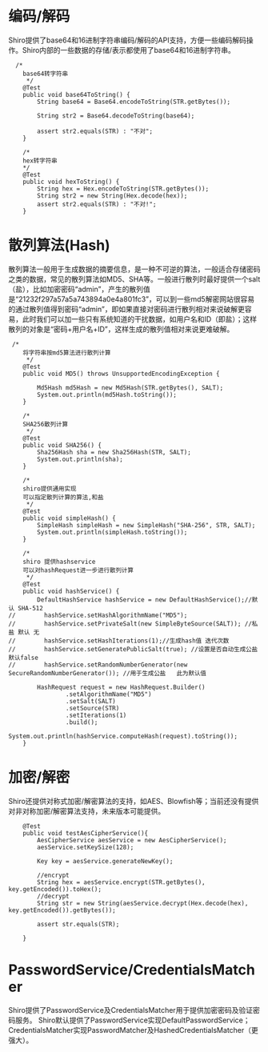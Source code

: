 
# 编码/解码 
  Shiro提供了base64和16进制字符串编码/解码的API支持，方便一些编码解码操作。Shiro内部的一些数据的存储/表示都使用了base64和16进制字符串。
  
```
  /*
    base64转字符串
     */
    @Test
    public void base64ToString() {
        String base64 = Base64.encodeToString(STR.getBytes());

        String str2 = Base64.decodeToString(base64);

        assert str2.equals(STR) : "不对";
    }

    /*
    hex转字符串
    */
    @Test
    public void hexToString() {
        String hex = Hex.encodeToString(STR.getBytes());
        String str2 = new String(Hex.decode(hex));
        assert str2.equals(STR) : "不对!";
    }

```

# 散列算法(Hash)

散列算法一般用于生成数据的摘要信息，是一种不可逆的算法，一般适合存储密码之类的数据，常见的散列算法如MD5、SHA等。一般进行散列时最好提供一个salt（盐），比如加密密码“admin”，产生的散列值是“21232f297a57a5a743894a0e4a801fc3”，可以到一些md5解密网站很容易的通过散列值得到密码“admin”，即如果直接对密码进行散列相对来说破解更容易，此时我们可以加一些只有系统知道的干扰数据，如用户名和ID（即盐）；这样散列的对象是“密码+用户名+ID”，这样生成的散列值相对来说更难破解。

```
 /*
    将字符串按md5算法进行散列计算
     */
    @Test
    public void MD5() throws UnsupportedEncodingException {

        Md5Hash md5Hash = new Md5Hash(STR.getBytes(), SALT);
        System.out.println(md5Hash.toString());
    }

    /*
    SHA256散列计算
     */
    @Test
    public void SHA256() {
        Sha256Hash sha = new Sha256Hash(STR, SALT);
        System.out.println(sha);
    }

    /*
    shiro提供通用实现
    可以指定散列计算的算法,和盐
     */
    @Test
    public void simpleHash() {
        SimpleHash simpleHash = new SimpleHash("SHA-256", STR, SALT);
        System.out.println(simpleHash.toString());
    }

    /*
    shiro 提供hashservice
    可以对hashRequest进一步进行散列计算
     */
    @Test
    public void hashService() {
        DefaultHashService hashService = new DefaultHashService();//默认 SHA-512
//        hashService.setHashAlgorithmName("MD5");
//        hashService.setPrivateSalt(new SimpleByteSource(SALT)); //私盐 默认 无
//        hashService.setHashIterations(1);//生成hash值 迭代次数
//        hashService.setGeneratePublicSalt(true); //设置是否自动生成公盐 默认false
//        hashService.setRandomNumberGenerator(new SecureRandomNumberGenerator()); //用于生成公盐   此为默认值

        HashRequest request = new HashRequest.Builder()
                .setAlgorithmName("MD5")
                .setSalt(SALT)
                .setSource(STR)
                .setIterations(1)
                .build();
        System.out.println(hashService.computeHash(request).toString());
    }
```

# 加密/解密

Shiro还提供对称式加密/解密算法的支持，如AES、Blowfish等；当前还没有提供对非对称加密/解密算法支持，未来版本可能提供。

```
    @Test
    public void testAesCipherService(){
        AesCipherService aesService = new AesCipherService();
        aesService.setKeySize(128);

        Key key = aesService.generateNewKey();

        //encrypt
        String hex = aesService.encrypt(STR.getBytes(), key.getEncoded()).toHex();
        //decrypt
        String str = new String(aesService.decrypt(Hex.decode(hex), key.getEncoded()).getBytes());

        assert str.equals(STR);

    }

``` 

# PasswordService/CredentialsMatcher

Shiro提供了PasswordService及CredentialsMatcher用于提供加密密码及验证密码服务。
Shiro默认提供了PasswordService实现DefaultPasswordService；CredentialsMatcher实现PasswordMatcher及HashedCredentialsMatcher（更强大）。

 
